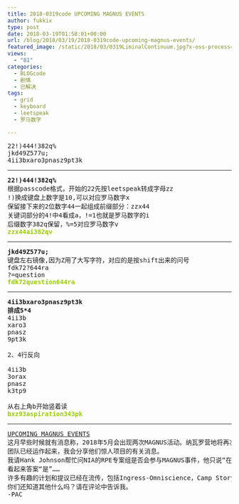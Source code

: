 ```yaml
---
title: 2018-0319code UPCOMING MAGNUS EVENTS
author: fukkix
type: post
date: 2018-03-19T01:58:01+00:00
url: /blog/2018/03/19/2018-0319code-upcoming-magnus-events/
featured_image: /static/2018/03/0319LiminalContinuum.jpg?x-oss-process=image/resize,m_fill,w_700,h_220
views:
  - "81"
categories:
  - BLOGcode
  - 剧情
  - 已解决
tags:
  - grid
  - keyboard
  - leetspeak
  - 罗马数字

---
```

<pre>22!)444!382q%
jkd49Z577u;
4ii3bxaro3pnasz9pt3k<!--more--></pre>

* * *

<pre><strong>22!)444!382q%</strong>
根据passcode格式，开始的22先按leetspeak转成字母zz
!)换成键盘上数字是10,可以对应罗马数字x
保留接下来的2位数字44一起组成前缀部分：zzx44
关键词部分的4!中4看成a，!=1也就是罗马数字的i
后缀数字382q保留，%=5对应罗马数字v
<span style="color: #99cc00;"><strong>zzx44ai382qv</strong></span></pre>

* * *

<pre><strong>jkd49Z577u;</strong>
键盘左右镜像,因为Z用了大写字符，对应的是按shift出来的问号
fdk72?644ra
?=question
<span style="color: #99cc00;"><strong>fdk72question644ra</strong></span></pre>

* * *

<pre><strong>4ii3bxaro3pnasz9pt3k
排成5*4
</strong>4ii3b
xaro3
pnasz
9pt3k

2、4行反向

4ii3b
3orax
pnasz
k3tp9

从右上角b开始竖着读
<span style="color: #99cc00;"><strong>bxz93aspiration343pk</strong></span></pre>

* * *

<pre><a href="http://investigate.ingress.com/2018/03/19/upcoming-magnus-events/">UPCOMING MAGNUS EVENTS</a>
这月早些时候就有消息称，2018年5月会出现两次MAGNUS活动。纳瓦罗营地将再次充满创作的潜力——而今年，这股能量会跨越大西洋，进入德国格尔滕多夫(Geltendorf)的Schloss Kaltenberg。
团队已经运作起来，我会分享他们惊人项目的有关消息。
我请Hank Johnson帮忙问NIA的RPE专案组是否会参与MAGNUS事件，他只说“在大西洋的左右两岸，研究的潜力都非常高。”
看起来答案“是”……
许多有趣的计划和提议已经在流传，包括Ingress-Omniscience，Camp Storyteller，以及去年Luminescent Heart的创造者带来的一个叫Liminal Continuum的项目。
你们还知道其他什么吗？请在评论中告诉我。
-PAC
</pre>

<pre></pre>